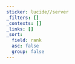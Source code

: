 ```yaml
---
sticker: lucide//server
_filters: []
_contexts: []
_links: []
_sort:
  field: rank
  asc: false
  group: false
---
```


